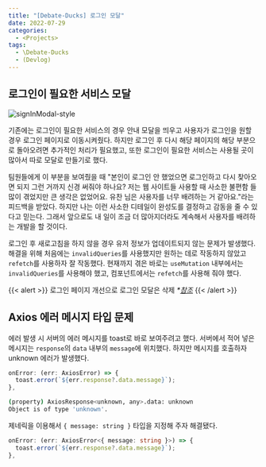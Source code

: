 ```yaml
---
title: "[Debate-Ducks] 로그인 모달"
date: 2022-07-29
categories:
  - <Projects>
tags:
  - \Debate-Ducks
  - (Devlog)
---
```


## 로그인이 필요한 서비스 모달

![signInModal-style](https://user-images.githubusercontent.com/84524514/181734868-fdaf5e95-1e46-4914-b476-83ebd81787f2.gif)

기존에는 로그인이 필요한 서비스의 경우 안내 모달을 띄우고 사용자가 로그인을 원할 경우 로그인 페이지로 이동시켜줬다. 하지만 로그인 후 다시 해당 페이지의 해당 부분으로 돌아오려면 추가적인 처리가 필요했고, 또한 로그인이 필요한 서비스는 사용될 곳이 많아서 따로 모달로 만들기로 했다.

팀원들에게 이 부분을 보여줬을 때 "본인이 로그인 안 했었으면 로그인하고 다시 찾아오면 되지 그런 거까지 신경 써줘야 하나요? 저는 웹 사이트들 사용할 때 사소한 불편함 들 많이 겪었지만 큰 생각은 없었어요. 유찬 님은 사용자를 너무 배려하는 거 같아요."라는 피드백을 받았다. 하지만 나는 이런 사소한 디테일이 완성도를 결정하고 감동을 줄 수 있다고 믿는다. 그래서 앞으로도 내 일이 조금 더 많아지더라도 계속해서 사용자를 배려하는 개발을 할 것이다.

로그인 후 새로고침을 하지 않을 경우 유저 정보가 업데이트되지 않는 문제가 발생했다. 해결을 위해 처음에는 `invalidQueries`를 사용했지만 원하는 데로 작동하지 않았고 `refetch`를 사용하자 잘 작동했다. 현재까지 겪은 바로는 `useMutation` 내부에서는 `invalidQueries`를 사용해야 했고, 컴포넌트에서는 `refetch`를 사용해 줘야 했다.

{{< alert  >}}
로그인 페이지 개선으로 로그인 모달은 삭제 _\*[참조](/posts/projects/debate-ducks/21/#로그인-및-회원가입-개선)_
{{< /alert >}}

## Axios 에러 메시지 타입 문제

에러 발생 시 서버의 에러 메시지를 toast로 바로 보여주려고 했다. 서버에서 적어 넣은 메시지는 `response`의 `data` 내부의 `message`에 위치했다. 하지만 메시지를 호출하자 unknown 에러가 발생했다.

```ts
onError: (err: AxiosError) => {
  toast.error(`${err.response?.data.message}`);
},
```

```bash
(property) AxiosResponse<unknown, any>.data: unknown
Object is of type 'unknown'.
```

제네릭을 이용해서 `{ message: string }` 타입을 지정해 주자 해결됐다.

```ts
onError: (err: AxiosError<{ message: string }>) => {
  toast.error(`${err.response?.data.message}`);
},
```
